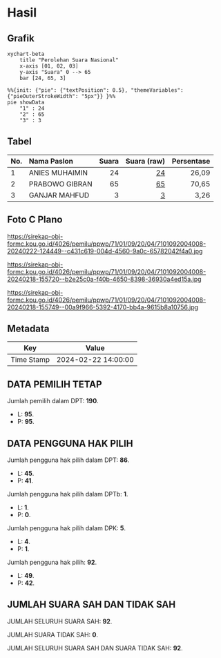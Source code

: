 # Hasil

## Grafik

```mermaid
xychart-beta
    title "Perolehan Suara Nasional"
    x-axis [01, 02, 03]
    y-axis "Suara" 0 --> 65
    bar [24, 65, 3]
```

```mermaid
%%{init: {"pie": {"textPosition": 0.5}, "themeVariables": {"pieOuterStrokeWidth": "5px"}} }%%
pie showData
    "1" : 24
    "2" : 65
    "3" : 3
```

## Tabel

| No. | Nama Paslon    | Suara | Suara (raw) | Persentase |
|:--- |:-------------- | -----:| -----------:| ----------:|
| 1   | ANIES MUHAIMIN | 24    | [24][p-1]   | 26,09      |
| 2   | PRABOWO GIBRAN | 65    | [65][p-2]   | 70,65      |
| 3   | GANJAR MAHFUD  | 3     | [3][p-3]    | 3,26       |


[p-1]: https://github.com/gigit-pemilu/pemilu-2024/blob/main/pilpres/hitung-suara/sub/71-sulawesi-utara/sub/01-bolaang-mongondow/sub/09-dumoga-barat/sub/2004-doloduo/sub/008-tps/sub/paslon-1.txt
[p-2]: https://github.com/gigit-pemilu/pemilu-2024/blob/main/pilpres/hitung-suara/sub/71-sulawesi-utara/sub/01-bolaang-mongondow/sub/09-dumoga-barat/sub/2004-doloduo/sub/008-tps/sub/paslon-2.txt
[p-3]: https://github.com/gigit-pemilu/pemilu-2024/blob/main/pilpres/hitung-suara/sub/71-sulawesi-utara/sub/01-bolaang-mongondow/sub/09-dumoga-barat/sub/2004-doloduo/sub/008-tps/sub/paslon-3.txt

## Foto C Plano

https://sirekap-obj-formc.kpu.go.id/4026/pemilu/ppwp/71/01/09/20/04/7101092004008-20240222-124449--c431c619-004d-4560-9a0c-65782042f4a0.jpg

https://sirekap-obj-formc.kpu.go.id/4026/pemilu/ppwp/71/01/09/20/04/7101092004008-20240218-155720--b2e25c0a-f40b-4650-8398-36930a4ed15a.jpg

https://sirekap-obj-formc.kpu.go.id/4026/pemilu/ppwp/71/01/09/20/04/7101092004008-20240218-155749--00a9f966-5392-4170-bb4a-9615b8a10756.jpg


## Metadata

| Key        | Value               |
| ---------- | ------------------- |
| Time Stamp | 2024-02-22 14:00:00 |


## DATA PEMILIH TETAP

Jumlah pemilih dalam DPT: **190**.
 * L: **95**.
 * P: **95**.

## DATA PENGGUNA HAK PILIH

Jumlah pengguna hak pilih dalam DPT: **86**.
 * L: **45**.
 * P: **41**.

Jumlah pengguna hak pilih dalam DPTb: **1**.
 * L: **1**.
 * P: **0**.

Jumlah pengguna hak pilih dalam DPK: **5**.
 * L: **4**.
 * P: **1**.

Jumlah pengguna hak pilih: **92**.
 * L: **49**.
 * P: **42**.

## JUMLAH SUARA SAH DAN TIDAK SAH

JUMLAH SELURUH SUARA SAH: **92**.

JUMLAH SUARA TIDAK SAH: **0**.

JUMLAH SELURUH SUARA SAH DAN SUARA TIDAK SAH: **92**.


